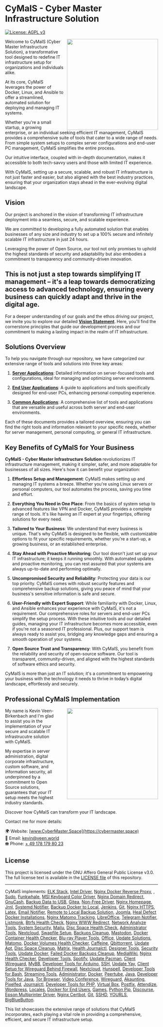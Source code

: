 # CyMaIS - Cyber Master Infrastructure Solution
[![License: AGPL v3](https://img.shields.io/badge/License-AGPL%20v3-blue.svg)](https://www.gnu.org/licenses/agpl-3.0)

<img src="https://cybermaster.space/wp-content/uploads/sites/7/2023/12/logo_cymais.png" width="300" style="float: right; margin-left: 10px;">

Welcome to CyMaIS (Cyber Master Infrastructure Solution), a transformative tool designed to redefine IT infrastructure setup for organizations and individuals alike. 

At its core, CyMaIS leverages the power of Docker, Linux, and Ansible to offer a streamlined, automated solution for deploying and managing IT systems. 

Whether you're a small startup, a growing enterprise, or an individual seeking efficient IT management, CyMaIS provides a comprehensive suite of tools that cater to a wide range of needs. From simple system setups to complex server configurations and end-user PC management, CyMaIS simplifies the entire process. 

Our intuitive interface, coupled with in-depth documentation, makes it accessible to both tech-savvy users and those with limited IT experience. 

With CyMaIS, setting up a secure, scalable, and robust IT infrastructure is not just faster and easier, but also aligned with the best industry practices, ensuring that your organization stays ahead in the ever-evolving digital landscape.

## Vision
Our project is anchored in the vision of transforming IT infrastructure deployment into a seamless, secure, and scalable experience. 

We are committed to developing a fully automated solution that enables businesses of any size and industry to set up a 100% secure and infinitely scalable IT infrastructure in just 24 hours. 

Leveraging the power of Open Source, our tool not only promises to uphold the highest standards of security and adaptability but also embodies a commitment to transparency and community-driven innovation. 

This is not just a step towards simplifying IT management – it's a leap towards democratizing access to advanced technology, ensuring every business can quickly adapt and thrive in the digital age.
---
For a deeper understanding of our goals and the ethos driving our project, we invite you to explore our detailed **[Vision Statement](./VISION_STATEMENT.md)**. Here, you'll find the cornerstone principles that guide our development process and our commitment to making a lasting impact in the realm of IT infrastructure.

## Solutions Overview

To help you navigate through our repository, we have categorized our extensive range of tools and solutions into three key areas:

1. **[Server Applications](./SERVER_APPLICATIONS.md)**: Detailed information on server-focused tools and configurations, ideal for managing and optimizing server environments.
   
2. **[End User Applications](./END_USER_APPLICATIONS.md)**: A guide to applications and tools specifically designed for end-user PCs, enhancing personal computing experience.
   
3. **[Common Applications](./COMMON_APPLICATIONS.md)**: A comprehensive list of tools and applications that are versatile and useful across both server and end-user environments.

Each of these documents provides a tailored overview, ensuring you can find the right tools and information relevant to your specific needs, whether for server management, personal computing, or general IT infrastructure.

## Key Benefits of CyMaIS for Your Business

**CyMaIS - Cyber Master Infrastructure Solution** revolutionizes IT infrastructure management, making it simpler, safer, and more adaptable for businesses of all sizes. Here's how it can benefit your organization:

1. **Effortless Setup and Management**: CyMaIS makes setting up and managing IT systems a breeze. Whether you're using Linux servers or personal computers, our tool automates the process, saving you time and effort.

2. **Everything You Need in One Place**: From the basics of system setup to advanced features like VPN and Docker, CyMaIS provides a complete range of tools. It's like having an IT expert at your fingertips, offering solutions for every need.

3. **Tailored to Your Business**: We understand that every business is unique. That's why CyMaIS is designed to be flexible, with customizable options to fit your specific requirements, whether you're a start-up, a growing business, or an established enterprise.

4. **Stay Ahead with Proactive Monitoring**: Our tool doesn't just set up your IT infrastructure; it keeps it running smoothly. With automated updates and proactive monitoring, you can rest assured that your systems are always up-to-date and performing optimally.

5. **Uncompromised Security and Reliability**: Protecting your data is our top priority. CyMaIS comes with robust security features and comprehensive backup solutions, giving you peace of mind that your business's sensitive information is safe and secure.

6. **User-Friendly with Expert Support**: While familiarity with Docker, Linux, and Ansible enhances your experience with CyMaIS, it's not a requirement. Our comprehensive roles for servers and end-user PCs simplify the setup process. With these intuitive tools and our detailed guides, managing your IT infrastructure becomes more accessible, even if you're not a seasoned IT professional. Plus, our support team is always ready to assist you, bridging any knowledge gaps and ensuring a smooth operation of your systems.

7. **Open Source Trust and Transparency**: With CyMaIS, you benefit from the reliability and security of open-source software. Our tool is transparent, community-driven, and aligned with the highest standards of software ethics and security.

CyMaIS is more than just an IT solution; it's a commitment to empowering your business with the technology it needs to thrive in today’s digital landscape, effortlessly and securely.

## Professional CyMaIS Implementation
<img src="https://cybermaster.space/wp-content/uploads/sites/7/2023/11/FVG_8364BW-scaled.jpg" width="300" style="float: right; margin-left: 30px;">

My name is Kevin Veen-Birkenbach and I'm glad to assist you in the implementation of your secure and scalable IT infrastrucutre solution with CyMaIS.

My expertise in server administration, digital corporate infrastructure, custom software, and information security, all underpinned by a commitment to Open Source solutions, guarantees that your IT setup meets the highest industry standards.

Discover how CyMaIS can transform your IT landscape. 

Contact me for more details:

🌍 Website: [www.CyberMaster.Space](https://cybermaster.space)<br />
📧 Email: [kevin@veen.world](mailto:kevin@veen.world)<br />
☎️ Phone: [+ 49 178 179 80 23](tel:00491781798023)

## License

This project is licensed under the GNU Affero General Public License v3.0. The full license text is available in the [LICENSE file](./LICENSE.txt) of this repository. 

---
CyMaIS implements: [ELK Stack](./roles/docker-elk), [Intel Driver](./roles/driver-intel), [Nginx Docker Reverse Proxy](./roles/nginx-docker-reverse-proxy), , [Sudo](./roles/sudo), [Funkwhale](./roles/docker-funkwhale), [MSI Keyboard Color Driver](./roles/driver-msi-keyboard-color), [Nginx Domain Redirect](./roles/nginx-domain-redirect), [GnuCash](./roles/pc-gnucash), [Backup Data to USB](./roles/backup-data-to-usb), [Gitea](./roles/docker-gitea), [Non-Free Driver](./roles/driver-non-free), [Nginx Homepage](./roles/nginx-homepage), [Jrnl](./roles/pc-jrnl), [Systemd Notifier](./roles/systemd-notifier), [Backup Docker to Local](./roles/backup-docker-to-local), [Jenkins](./roles/docker-jenkins), [Git](./roles/git), [Nginx HTTPS](./roles/nginx-https), [Latex](./roles/pc-latex), [Email Notifier](./roles/systemd-notifier-email), [Remote to Local Backup Solution](./roles/backup-remote-to-local), [Joomla](./roles/docker-joomla), [Heal Defect Docker Installations](./roles/heal-docker), [Nginx Matomo Tracking](./roles/nginx-matomo-tracking), [LibreOffice](./roles/pc-libreoffice), [Telegram Notifier](./roles/systemd-notifier-telegram), [Listmonk](./roles/docker-listmonk), [Btrfs Health Check](./roles/health-btrfs), [Nginx WWW Redirect](./roles/nginx-www-redirect), [Network Analyze Tools](./roles/pc-network-analyze-tools), [System Security](./roles/system-security), [Mailu](./roles/docker-mailu), [Disc Space Health Check](./roles/health-disc-space), [Administrator Tools](./roles/pc-administrator-tools), [Nextcloud](./roles/pc-nextcloud), [Swapfile Setup](./roles/system-swapfile), [Backups Cleanup](./roles/cleanup-backups-service), [Mastodon](./roles/docker-mastodon), [Docker Container Health Checker](./roles/health-docker-container), [Blu-ray Player Tools](./roles/pc-bluray-player-tools), [Office](./roles/pc-office), [Update Solutions](./roles/update), [Matomo](./roles/docker-matomo), [Docker Volumes Health Checker](./roles/health-docker-volumes), [Caffeine](./roles/pc-caffeine), [Qbittorrent](./roles/pc-qbittorrent), [Update Apt](./roles/update-apt), [Disc Space Cleanup](./roles/cleanup-disc-space), [Matrix](./roles/docker-matrix), [Health Journalctl](./roles/health-journalctl), [Designer Tools](./roles/pc-designer-tools), [Security Tools](./roles/pc-security-tools), [Update Docker](./roles/update-docker), [Failed Docker Backups Cleanup](./roles/cleanup-failed-docker-backups), [MediaWiki](./roles/docker-mediawiki), [Nginx Health Checker](./roles/health-nginx), [Developer Tools](./roles/pc-developer-tools), [Spotify](./roles/pc-spotify), [Update Pacman](./roles/update-pacman), [Client Wireguard](./roles/client-wireguard), [MyBB](./roles/docker-mybb), [Developer Tools for Arduino](./roles/pc-developer-tools-arduino), [SSH](./roles/pc-ssh), [Update Yay](./roles/update-yay), [Client Setup for Wireguard Behind Firewall](./roles/client-wireguard-behind-firewall), [Nextcloud](./roles/docker-nextcloud), [Hunspell](./roles/hunspell), [Developer Tools for Bash](./roles/pc-developer-tools-bash), [Streaming Tools](./roles/pc-streaming-tools), [Administrator](./roles/user-administrator), [Docker](./roles/docker), [Peertube](./roles/docker-peertube), [Java](./roles/java), [Developer Tools for Java](./roles/pc-developer-tools-java), [Tor Browser](./roles/pc-torbrowser), [Video Conference](./roles/pc-video-conference), [Wireguard](./roles/wireguard), [Akaunting](./roles/docker-akaunting), [Pixelfed](./roles/docker-pixelfed), [Journalctl](./roles/journalctl), [Developer Tools for PHP](./roles/pc-developer-tools-php), [Virtual Box](./roles/pc-virtual-box), [Postfix](./roles/postfix), [Attendize](./roles/docker-attendize), [Wordpress](./roles/docker-wordpress), [Locales](./roles/locales), [Docker for End Users](./roles/pc-docker), [Games](./roles/pc-games), [Python Pip](./roles/python-pip), [Discourse](./roles/docker-discourse), [Epson Multiprinter Driver](./roles/driver-epson-multiprinter), [Nginx Certbot](./roles/nginx-certbot), [Git](./roles/pc-git), [SSHD](./roles/sshd), [YOURLS](./roles/docker-yourls), [BigBlueButton](./roles/docker-bigbluebutton).

This list showcases the extensive range of solutions that CyMaIS incorporates, each playing a vital role in providing a comprehensive, efficient, and secure IT infrastructure setup.